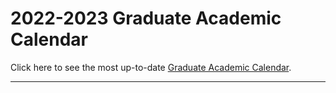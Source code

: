 # 2022-2023 Graduate Academic Calendar

Click here to see the most up-to-date [Graduate Academic Calendar](https://www.scu.edu/engineering/graduate/academic-calendar/).

****
